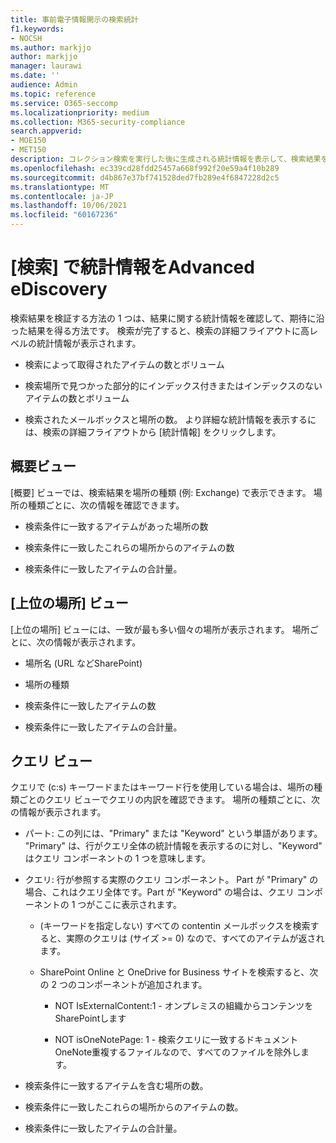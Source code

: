 ```yaml
---
title: 事前電子情報開示の検索統計
f1.keywords:
- NOCSH
ms.author: markjjo
author: markjjo
manager: laurawi
ms.date: ''
audience: Admin
ms.topic: reference
ms.service: O365-seccomp
ms.localizationpriority: medium
ms.collection: M365-security-compliance
search.appverid:
- MOE150
- MET150
description: コレクション検索を実行した後に生成される統計情報を表示して、検索結果を検証Advanced eDiscovery。
ms.openlocfilehash: ec339cd28fdd25457a668f992f20e59a4f10b289
ms.sourcegitcommit: d4b867e37bf741528ded7fb289e4f6847228d2c5
ms.translationtype: MT
ms.contentlocale: ja-JP
ms.lasthandoff: 10/06/2021
ms.locfileid: "60167236"
---
```

# <a name="search-statistics-in-advanced-ediscovery"></a>[検索] で統計情報をAdvanced eDiscovery

検索結果を検証する方法の 1 つは、結果に関する統計情報を確認して、期待に沿った結果を得る方法です。 検索が完了すると、検索の詳細フライアウトに高レベルの統計情報が表示されます。

- 検索によって取得されたアイテムの数とボリューム

- 検索場所で見つかった部分的にインデックス付きまたはインデックスのないアイテムの数とボリューム

- 検索されたメールボックスと場所の数。
より詳細な統計情報を表示するには、検索の詳細フライアウトから [統計情報] をクリックします。

## <a name="summary-view"></a>概要ビュー

[概要] ビューでは、検索結果を場所の種類 (例: Exchange) で表示できます。 場所の種類ごとに、次の情報を確認できます。

- 検索条件に一致するアイテムがあった場所の数

- 検索条件に一致したこれらの場所からのアイテムの数

- 検索条件に一致したアイテムの合計量。

## <a name="top-locations-view"></a>[上位の場所] ビュー

[上位の場所] ビューには、一致が最も多い個々の場所が表示されます。 場所ごとに、次の情報が表示されます。

- 場所名 (URL などSharePoint)

- 場所の種類

- 検索条件に一致したアイテムの数

- 検索条件に一致したアイテムの合計量。

## <a name="queries-view"></a>クエリ ビュー

クエリで (c:s) キーワードまたはキーワード行を使用している場合は、場所の種類ごとのクエリ ビューでクエリの内訳を確認できます。 場所の種類ごとに、次の情報が表示されます。

- パート: この列には、"Primary" または "Keyword" という単語があります。 "Primary" は、行がクエリ全体の統計情報を表示するのに対し、"Keyword" はクエリ コンポーネントの 1 つを意味します。

- クエリ: 行が参照する実際のクエリ コンポーネント。 Part が "Primary" の場合、これはクエリ全体です。Part が "Keyword" の場合は、クエリ コンポーネントの 1 つがここに表示されます。
  
  - (キーワードを指定しない) すべての contentin メールボックスを検索すると、実際のクエリは (サイズ >= 0) なので、すべてのアイテムが返されます。
  
  - SharePoint Online と OneDrive for Business サイトを検索すると、次の 2 つのコンポーネントが追加されます。
    
    - NOT IsExternalContent:1 - オンプレミスの組織からコンテンツをSharePointします
    
    - NOT isOneNotePage: 1 - 検索クエリに一致するドキュメントOneNote重複するファイルなので、すべてのファイルを除外します。

- 検索条件に一致するアイテムを含む場所の数。

- 検索条件に一致したこれらの場所からのアイテムの数。

- 検索条件に一致したアイテムの合計量。
